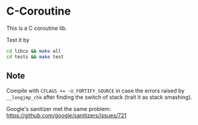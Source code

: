 # C-Coroutine
This is a C coroutine lib.

Test it by
```bash
cd libco && make all
cd tests && make test
```
## Note

Compile with `CFLAGS += -U_FORTIFY_SOURCE` in case the errors raised by `__longjmp_chk` after finding the switch of stack (trait it as stack smashing).

Google's sanitizer met the same problem: https://github.com/google/sanitizers/issues/721

